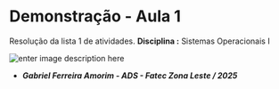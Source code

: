 # Demonstração - Aula 1

Resolução da lista 1 de atividades.
**Disciplina :** Sistemas Operacionais I

![enter image description here](https://bkpsitecpsnew.blob.core.windows.net/uploadsitecps/sites/137/2024/08/logo-fatec_zona_leste.png)

 - ***Gabriel Ferreira Amorim  - ADS - Fatec Zona Leste / 2025***